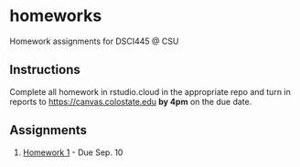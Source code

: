 # homeworks

Homework assignments for DSCI445 @ CSU

## Instructions

Complete all homework in rstudio.cloud in the appropriate repo and turn in reports to https://canvas.colostate.edu **by 4pm** on the due date.

## Assignments

1. [Homework 1](https://github.com/dsci445-csu/hw-1/) - Due Sep. 10
<!--
1. [Homework 2](https://github.com/dsci445-csu/hw-2/) - Due Sep. 24
1. [Homework 3](https://github.com/dsci445-csu/hw-3/) - Due Oct. 8
1. [Homework 4](https://github.com/dsci445-csu/hw-4/) - Due Oct. 22
1. [Homework 5](https://github.com/dsci445-csu/hw-5/) - Due Nov. 5
1. [Homework 6](https://github.com/dsci445-csu/hw-6/) - Due Nov. 29
1. [Homework 7](https://github.com/dsci445-csu/hw-7/) - Due Dec. 10
-->